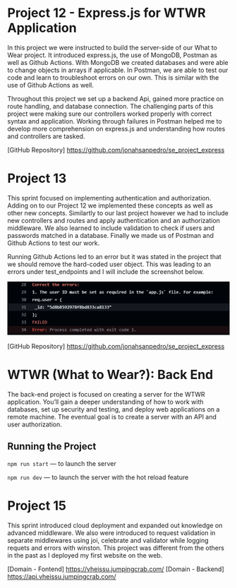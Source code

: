 # Project 12 - Express.js for WTWR Application

In this project we were instructed to build the server-side of our What to Wear project. It introduced express.js, the use of MongoDB, Postman as well as Github Actions. With MongoDB we created databases and were able to change objects in arrays if applicable. In Postman, we are able to test our code and learn to troubleshoot errors on our own. This is similar with the use of Github Actions as well.

Throughout this project we set up a backend Api, gained more practice on route handling, and database connection. The challenging parts of this project were making sure our controllers worked properly with correct syntax and application. Working through failures in Postman helped me to develop more comprehension on express.js and understanding how routes and controllers are tasked.

[GitHub Repository] https://github.com/jonahsanpedro/se_project_express

# Project 13

This sprint focused on implementing authentication and authorization. Adding on to our Project 12 we implemented these concepts as well as other new concepts. Similartly to our last project however we had to include new controllers and routes and apply authentication and an authorization middleware. We also learned to include validation to check if users and passwords matched in a database. Finally we made us of Postman and Github Actions to test our work.

Running Github Actions led to an error but it was stated in the project that we should remove the hard-coded user object. This was leading to an errors under test_endpoints and I will include the screenshot below.

![Hard-coded user object error](image-1.png)

[GitHub Repository] https://github.com/jonahsanpedro/se_project_express

# WTWR (What to Wear?): Back End

The back-end project is focused on creating a server for the WTWR application. You’ll gain a deeper understanding of how to work with databases, set up security and testing, and deploy web applications on a remote machine. The eventual goal is to create a server with an API and user authorization.

## Running the Project

`npm run start` — to launch the server

`npm run dev` — to launch the server with the hot reload feature

# Project 15

This sprint introduced cloud deployment and expanded out knowledge on advanced middleware. We also were introduced to request validation in separate middlewares using joi, celebrate and validator while logging requets and errors with winston. This project was different from the others in the past as I deployed my first website on the web.

[Domain - Fontend] https://vheissu.jumpingcrab.com/
[Domain - Backend] https://api.vheissu.jumpingcrab.com/

